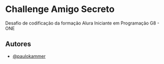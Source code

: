 
# Challenge Amigo Secreto

Desafio de codificação da formação Alura Iniciante em Programação G8 - ONE


## Autores

- [@paulokammer](https://www.github.com/paulokammer)

